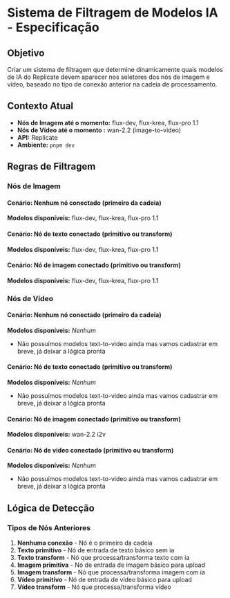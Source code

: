 # Sistema de Filtragem de Modelos IA - Especificação

## Objetivo
Criar um sistema de filtragem que determine dinamicamente quais modelos de IA do Replicate devem aparecer nos seletores dos nós de imagem e vídeo, baseado no tipo de conexão anterior na cadeia de processamento.

## Contexto Atual
- **Nós de Imagem até o momento:** flux-dev, flux-krea, flux-pro 1.1
- **Nós de Vídeo até o momento :** wan-2.2 (image-to-video)
- **API:** Replicate
- **Ambiente:** `pnpm dev`

## Regras de Filtragem

### Nós de Imagem

#### Cenário: Nenhum nó conectado (primeiro da cadeia)
**Modelos disponíveis:** flux-dev, flux-krea, flux-pro 1.1

#### Cenário: Nó de texto conectado (primitivo ou transform)
**Modelos disponíveis:** flux-dev, flux-krea, flux-pro 1.1

#### Cenário: Nó de imagem conectado (primitivo ou transform)
**Modelos disponíveis:** flux-dev, flux-krea, flux-pro 1.1

### Nós de Vídeo

#### Cenário: Nenhum nó conectado (primeiro da cadeia)
**Modelos disponíveis:** *Nenhum*
- Não possuímos modelos text-to-video ainda mas vamos cadastrar em breve, já deixar a lógica pronta

#### Cenário: Nó de texto conectado (primitivo ou transform)  
**Modelos disponíveis:** *Nenhum*
- Não possuímos modelos text-to-video ainda mas vamos cadastrar em breve, já deixar a lógica pronta

#### Cenário: Nó de imagem conectado (primitivo ou transform)
**Modelos disponíveis:** wan-2.2 i2v

#### Cenário: Nó de vídeo conectado (primitivo ou transform)
**Modelos disponíveis:** *Nenhum*
- Não possuímos modelos text-to-video ainda mas vamos cadastrar em breve, já deixar a lógica pronta

## Lógica de Detecção

### Tipos de Nós Anteriores
1. **Nenhuma conexão** - Nó é o primeiro da cadeia
2. **Texto primitivo** - Nó de entrada de texto básico sem ia
3. **Texto transform** - Nó que processa/transforma texto com ia
4. **Imagem primitiva** - Nó de entrada de imagem básico para upload  
5. **Imagem transform** - Nó que processa/transforma imagem com ia
6. **Vídeo primitivo** - Nó de entrada de vídeo básico para upload
7. **Vídeo transform** - Nó que processa/transforma vídeo


